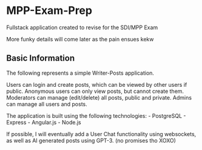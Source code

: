 # MPP-Exam-Prep
 Fullstack application created to revise for the SDI/MPP Exam

 More funky details will come later as the pain ensues kekw


## Basic Information
 The following represents a simple Writer-Posts application.
 
 Users can login and create posts, which can be viewed by other users if public.
 Anonymous users can only view posts, but cannot create them.
 Moderators can manage (edit/delete) all posts, public and private.
 Admins can manage all users and posts.

 The application is built using the following technologies:
    - PostgreSQL
    - Express
    - Angular.js
    - Node.js

If possible, I will eventually add a User Chat functionality using websockets, as well as AI generated posts using GPT-3. (no promises tho XOXO) 
